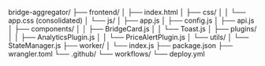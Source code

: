 bridge-aggregator/
├── frontend/
│ ├── index.html
│ ├── css/
│ │ └── app.css (consolidated)
│ └── js/
│ ├── app.js
│ ├── config.js
│ ├── api.js
│ ├── components/
│ │ ├── BridgeCard.js
│ │ └── Toast.js
│ ├── plugins/
│ │ ├── AnalyticsPlugin.js
│ │ └── PriceAlertPlugin.js
│ └── utils/
│ └── StateManager.js
├── worker/
│ └── index.js
├── package.json
├── wrangler.toml
└── .github/
└── workflows/
└── deploy.yml
